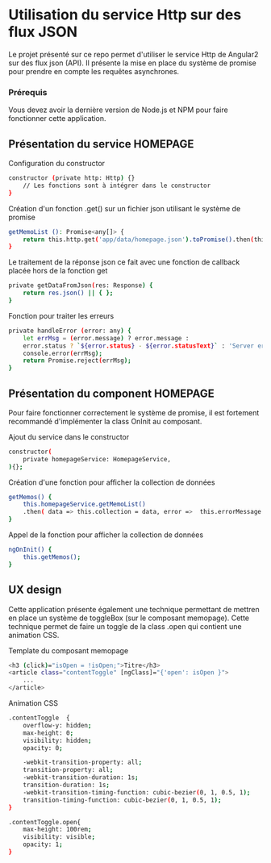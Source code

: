 # Utilisation du service Http sur des flux JSON

Le projet présenté sur ce repo permet d'utiliser le service Http de Angular2 sur des flux json (API). Il présente la mise en place du système de promise pour prendre en compte les requêtes asynchrones.

### Prérequis

Vous devez avoir la dernière version de Node.js et NPM pour faire fonctionner cette application.
    

## Présentation du service HOMEPAGE

Configuration du constructor
```bash
constructor (private http: Http) {}
    // Les fonctions sont à intégrer dans le constructor
}
```

Création d'un fonction .get() sur un fichier json utilisant le système de promise
```bash
getMemoList (): Promise<any[]> {
    return this.http.get('app/data/homepage.json').toPromise().then(this.getDataFromJson).catch(this.handleError);
}
```

Le traitement de la réponse json ce fait avec une fonction de callback placée hors de la fonction get
```bash
private getDataFromJson(res: Response) {
    return res.json() || { };
}
```

Fonction pour traiter les erreurs
```bash
private handleError (error: any) {
    let errMsg = (error.message) ? error.message :
    error.status ? `${error.status} - ${error.statusText}` : 'Server error';
    console.error(errMsg);
    return Promise.reject(errMsg);
}
```

## Présentation du component HOMEPAGE

Pour faire fonctionner correctement le système de promise, il est fortement recommandé d'implémenter la class OnInit au composant.

Ajout du service dans le constructor
```bash
constructor(
    private homepageService: HomepageService,
){};
```

Création d'une fonction pour afficher la collection de données
```bash
getMemos() {
    this.homepageService.getMemoList()
    .then( data => this.collection = data, error =>  this.errorMessage = <any>error);
}
```

Appel de la fonction pour afficher la collection de données
```bash
ngOnInit() { 
    this.getMemos(); 
}
```

## UX design

Cette application présente également une technique permettant de mettren en place un système de toggleBox (sur le composant memopage). Cette technique permet de faire un toggle de la class .open qui contient une animation CSS.

Template du composant memopage
```bash
<h3 (click)="isOpen = !isOpen;">Titre</h3>
<article class="contentToggle" [ngClass]="{'open': isOpen }">
    ...
</article>
```

Animation CSS
```bash
.contentToggle  {
    overflow-y: hidden;
	max-height: 0;
    visibility: hidden;
    opacity: 0;

    -webkit-transition-property: all;
    transition-property: all;
	-webkit-transition-duration: 1s;
	transition-duration: 1s;
	-webkit-transition-timing-function: cubic-bezier(0, 1, 0.5, 1);
	transition-timing-function: cubic-bezier(0, 1, 0.5, 1);
}

.contentToggle.open{
    max-height: 100rem;
    visibility: visible;
    opacity: 1;
}
```